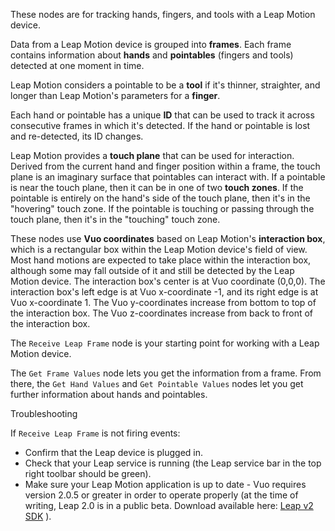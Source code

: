 These nodes are for tracking hands, fingers, and tools with a Leap Motion device. 

Data from a Leap Motion device is grouped into **frames**. Each frame contains information about **hands** and **pointables** (fingers and tools) detected at one moment in time. 

Leap Motion considers a pointable to be a **tool** if it's thinner, straighter, and longer than Leap Motion's parameters for a **finger**. 

Each hand or pointable has a unique **ID** that can be used to track it across consecutive frames in which it's detected. If the hand or pointable is lost and re-detected, its ID changes. 

Leap Motion provides a **touch plane** that can be used for interaction. Derived from the current hand and finger position within a frame, the touch plane is an imaginary surface that pointables can interact with. If a pointable is near the touch plane, then it can be in one of two **touch zones**. If the pointable is entirely on the hand's side of the touch plane, then it's in the "hovering" touch zone. If the pointable is touching or passing through the touch plane, then it's in the "touching" touch zone. 

These nodes use **Vuo coordinates** based on Leap Motion's **interaction box**, which is a rectangular box within the Leap Motion device's field of view. Most hand motions are expected to take place within the interaction box, although some may fall outside of it and still be detected by the Leap Motion device. The interaction box's center is at Vuo coordinate (0,0,0). The interaction box's left edge is at Vuo x-coordinate -1, and its right edge is at Vuo x-coordinate 1. The Vuo y-coordinates increase from bottom to top of the interaction box. The Vuo z-coordinates increase from back to front of the interaction box. 

The `Receive Leap Frame` node is your starting point for working with a Leap Motion device. 

The `Get Frame Values` node lets you get the information from a frame. From there, the `Get Hand Values` and `Get Pointable Values` nodes let you get further information about hands and pointables. 

Troubleshooting

If `Receive Leap Frame` is not firing events:

- Confirm that the Leap device is plugged in.
- Check that your Leap service is running (the Leap service bar in the top right toolbar should be green).
- Make sure your Leap Motion application is up to date - Vuo requires version 2.0.5 or greater in order to operate properly (at the time of writing, Leap 2.0 is in a public beta.  Download available here: [Leap v2 SDK](https://developer.leapmotion.com/) ).